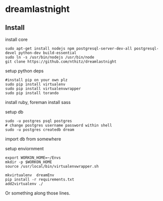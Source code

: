 dreamlastnight
==============


Install
-------

install core

    sudo apt-get install nodejs npm postgresql-server-dev-all postgresql-devel python-dev build-essential 
    sudo ln -s /usr/bin/nodejs /usr/bin/node
    git clone https://github.com/nthitz/dreamlastnight

setup python deps

    #install pip on your own plz
    sudo pip install virtualenv
    sudo pip install virtualenvwrapper
    sudo pip install torando


install ruby, foreman
install sass


setup db 

    sudo -u postgres psql postgres
    # change postgres username password within shell
    sudo -u postgres createdb dream

import db from somewhere


setup enviornment

    export WORKON_HOME=~/Envs
    mkdir -p $WORKON_HOME
    source /usr/local/bin/virtualenvwrapper.sh

    mkvirtualenv  dreamEnv
    pip install -r requirements.txt
    add2virtualenv ./

Or something along those lines.


